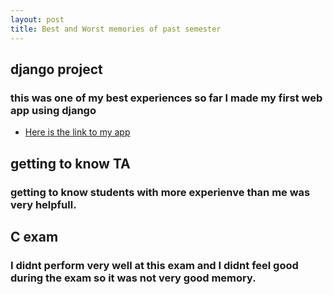 ```yaml
---
layout: post
title: Best and Worst memories of past semester
---
```

## django project 
### this was one of my best experiences so far I made my first web app using django 
* [Here is the link to my app ](http://400522364.pythonanywhere.com/)

## getting to know TA 
### getting to know students with more experienve than me was very helpfull.

## C exam 
### I didnt perform very well at this exam and I didnt feel good during the exam so it was not very good memory. 

